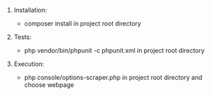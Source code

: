 1. Installation:

    - composer install in project root directory



2. Tests:

    - php vendor/bin/phpunit -c phpunit.xml in project root directory



3. Execution:

   - php console/options-scraper.php in project root directory and choose webpage